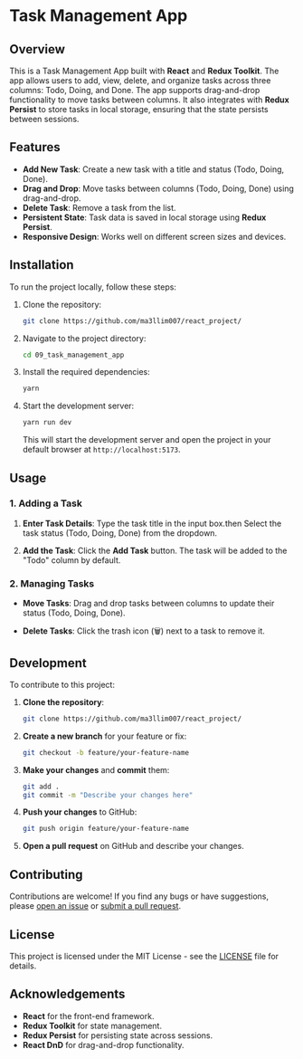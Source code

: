 # Task Management App

## Overview

This is a Task Management App built with **React** and **Redux Toolkit**. The app allows users to add, view, delete, and organize tasks across three columns: Todo, Doing, and Done. The app supports drag-and-drop functionality to move tasks between columns. It also integrates with **Redux Persist** to store tasks in local storage, ensuring that the state persists between sessions.

## Features

-   **Add New Task**: Create a new task with a title and status (Todo, Doing, Done).
-   **Drag and Drop**: Move tasks between columns (Todo, Doing, Done) using drag-and-drop.
-   **Delete Task**: Remove a task from the list.
-   **Persistent State**: Task data is saved in local storage using **Redux Persist**.
-   **Responsive Design**: Works well on different screen sizes and devices.

## Installation

To run the project locally, follow these steps:

1. Clone the repository:

    ```bash
    git clone https://github.com/ma3llim007/react_project/
    ```

2. Navigate to the project directory:

    ```bash
    cd 09_task_management_app
    ```

3. Install the required dependencies:

    ```bash
    yarn
    ```

4. Start the development server:

    ```bash
    yarn run dev
    ```

    This will start the development server and open the project in your default browser at `http://localhost:5173`.

## Usage

### 1. Adding a Task

1. **Enter Task Details**: Type the task title in the input box.then Select the task status (Todo, Doing, Done) from the dropdown.

2. **Add the Task**: Click the **Add Task** button. The task will be added to the "Todo" column by default.

### 2. Managing Tasks

- **Move Tasks**: Drag and drop tasks between columns to update their status (Todo, Doing, Done).

- **Delete Tasks**: Click the trash icon (🗑️) next to a task to remove it.

## Development

To contribute to this project:

1. **Clone the repository**:

    ```bash
    git clone https://github.com/ma3llim007/react_project/
    ```

2. **Create a new branch** for your feature or fix:

    ```bash
    git checkout -b feature/your-feature-name
    ```

3. **Make your changes** and **commit** them:

    ```bash
    git add .
    git commit -m "Describe your changes here"
    ```

4. **Push your changes** to GitHub:

    ```bash
    git push origin feature/your-feature-name
    ```

5. **Open a pull request** on GitHub and describe your changes.

## Contributing

Contributions are welcome! If you find any bugs or have suggestions, please [open an issue](https://github.com/ma3llim007/react_project/issues) or [submit a pull request](https://github.com/ma3llim007/react_project/pulls).

## License

This project is licensed under the MIT License - see the [LICENSE](../LICENSE) file for details.

## Acknowledgements

-   **React** for the front-end framework.
-   **Redux Toolkit** for state management.
-   **Redux Persist** for persisting state across sessions.
-   **React DnD** for drag-and-drop functionality.
